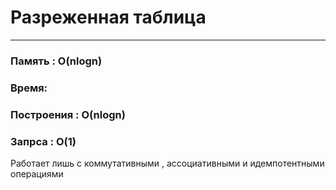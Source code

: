 # Разреженная таблица

---

### Память : O(nlogn)

### Время:

### Построения : O(nlogn)

### Запрса : O(1)

Работает лишь с коммутативными , ассоциативными и идемпотентными операциями